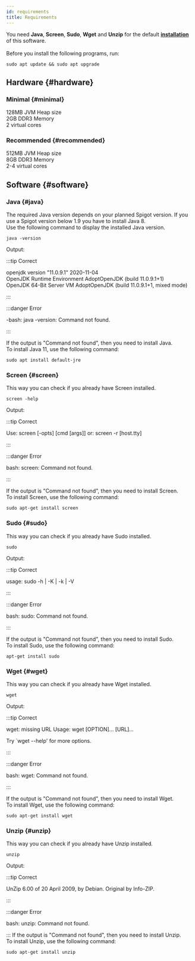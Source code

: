 ```yaml
---
id: requirements
title: Requirements
---
```


You need **Java**, **Screen**, **Sudo**, **Wget** and **Unzip** for the default [**installation**](./installation) of this software.<br></br>
Before you install the following programs, run:

```
sudo apt update && sudo apt upgrade
```

## Hardware {#hardware}

### Minimal {#minimal}

128MB JVM Heap size  
2GB DDR3 Memory  
2 virtual cores

### Recommended {#recommended}

512MB JVM Heap size  
8GB DDR3 Memory  
2-4 virtual cores

## Software {#software}

### Java {#java}

The required Java version depends on your planned Spigot version. If you use a Spigot version below 1.9 you have to install Java 8.  
Use the following command to display the installed Java version.

```
java -version
```

Output:

:::tip Correct

openjdk version "11.0.9.1" 2020-11-04  
OpenJDK Runtime Environment AdoptOpenJDK (build 11.0.9.1+1)  
OpenJDK 64-Bit Server VM AdoptOpenJDK (build 11.0.9.1+1, mixed mode)

:::

:::danger Error

-bash: java -version: Command not found.

:::

If the output is "Command not found", then you need to install Java.  
To install Java 11, use the following command:

```
sudo apt install default-jre
```

### Screen {#screen}

This way you can check if you already have Screen installed.

```
screen -help
```

Output:

:::tip Correct

Use: screen [-opts] [cmd [args]] or: screen -r [host.tty]

:::

:::danger Error

bash: screen: Command not found.

:::

If the output is "Command not found", then you need to install Screen.  
To install Screen, use the following command:

```
sudo apt-get install screen
```

### Sudo {#sudo}

This way you can check if you already have Sudo installed.

```
sudo
```

Output:

:::tip Correct

usage: sudo -h | -K | -k | -V

:::

:::danger Error

bash: sudo: Command not found.

:::

If the output is "Command not found", then you need to install Sudo.  
To install Sudo, use the following command:

```
apt-get install sudo
```

### Wget {#wget}

This way you can check if you already have Wget installed.

```
wget
```

Output:

:::tip Correct

wget: missing URL
Usage: wget [OPTION]... [URL]...

Try `wget --help' for more options.

:::

:::danger Error

bash: wget: Command not found.

:::

If the output is "Command not found", then you need to install Wget.  
To install Wget, use the following command:

```
sudo apt-get install wget
```

### Unzip {#unzip}

This way you can check if you already have Unzip installed.

```
unzip
```

Output:

:::tip Correct

UnZip 6.00 of 20 April 2009, by Debian. Original by Info-ZIP.

:::

:::danger Error

bash: unzip: Command not found.

:::
If the output is "Command not found", then you need to install Unzip.  
To install Unzip, use the following command:

```
sudo apt-get install unzip
```
